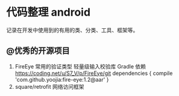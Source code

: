 # 代码整理  android
记录在开发中使用到的有用的类、分类、工具、框架等。

## @优秀的开源项目
1. FireEye 常用的验证类型 轻量级输入校验库 
    Gradle 依赖  
    https://coding.net/u/S7_V/p/FireEye/git
    dependencies {
        compile 'com.github.yoojia:fire-eye:1.2@aar'
    }
2. square/retrofit  网络访问框架  


